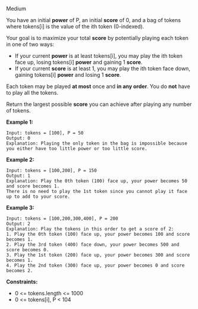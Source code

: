 Medium

You have an initial **power** of P, an initial **score** of 0, and a bag of tokens where tokens[i] is the value of the ith token (0-indexed).

Your goal is to maximize your total **score** by potentially playing each token in one of two ways:

- If your current **power** is at least tokens[i], you may play the ith token face up, losing tokens[i] **power** and gaining 1 **score**.
- If your current **score** is at least 1, you may play the ith token face down, gaining tokens[i] **power** and losing 1 **score**.  

Each token may be played **at most** once and **in any order**. You do **not** have to play all the tokens.

Return the largest possible **score** you can achieve after playing any number of tokens.

 

**Example 1:**
```
Input: tokens = [100], P = 50
Output: 0
Explanation: Playing the only token in the bag is impossible because you either have too little power or too little score.
```
**Example 2:**
```
Input: tokens = [100,200], P = 150
Output: 1
Explanation: Play the 0th token (100) face up, your power becomes 50 and score becomes 1.
There is no need to play the 1st token since you cannot play it face up to add to your score.
```
**Example 3:**
```
Input: tokens = [100,200,300,400], P = 200
Output: 2
Explanation: Play the tokens in this order to get a score of 2:
1. Play the 0th token (100) face up, your power becomes 100 and score becomes 1.
2. Play the 3rd token (400) face down, your power becomes 500 and score becomes 0.
3. Play the 1st token (200) face up, your power becomes 300 and score becomes 1.
4. Play the 2nd token (300) face up, your power becomes 0 and score becomes 2.
```

**Constraints:**

- 0 <= tokens.length <= 1000
- 0 <= tokens[i], P < 104
